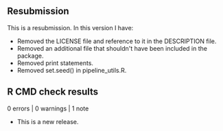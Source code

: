 ## Resubmission
This is a resubmission. In this version I have:

* Removed the LICENSE file and reference to it in the DESCRIPTION file.
* Removed an additional file that shouldn't have been included in the package.
* Removed print statements.
* Removed set.seed() in pipeline_utils.R.

## R CMD check results

0 errors | 0 warnings | 1 note

* This is a new release.
